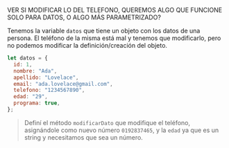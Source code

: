 VER SI MODIFICAR LO DEL TELEFONO, QUEREMOS ALGO QUE FUNCIONE SOLO PARA DATOS, O ALGO MÁS PARAMETRIZADO?

Tenemos la variable `datos` que tiene un objeto con los datos de una persona. El teléfono de la misma está mal y tenemos que modificarlo, pero no podemos modificar la definición/creación del objeto.

```js
let datos = {
  id: 1,
  nombre: "Ada",
  apellido: "Lovelace",
  email: "ada.lovelace@gmail.com",
  telefono: "1234567890",
  edad: "29",
  programa: true,
};
```
> Definí el método `modificarDato` que modifique el teléfono, asignándole como nuevo número `0192837465`, y la `edad` ya que es un string y necesitamos que sea un número.
